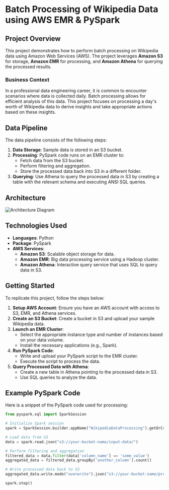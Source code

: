 # Batch Processing of Wikipedia Data using AWS EMR & PySpark

## Project Overview

This project demonstrates how to perform batch processing on Wikipedia data using Amazon Web Services (AWS). The project leverages **Amazon S3** for storage, **Amazon EMR** for processing, and **Amazon Athena** for querying the processed results. 

### Business Context

In a professional data engineering career, it is common to encounter scenarios where data is collected daily. Batch processing allows for efficient analysis of this data. This project focuses on processing a day's worth of Wikipedia data to derive insights and take appropriate actions based on these insights.

## Data Pipeline

The data pipeline consists of the following steps:

1. **Data Storage**: Sample data is stored in an S3 bucket.
2. **Processing**: PySpark code runs on an EMR cluster to:
   - Fetch data from the S3 bucket.
   - Perform filtering and aggregation.
   - Store the processed data back into S3 in a different folder.
3. **Querying**: Use Athena to query the processed data in S3 by creating a table with the relevant schema and executing ANSI SQL queries.


## Architecture

![Architecture Diagram](Architecture/Screenshot_2024-09-23_163421.png)


## Technologies Used

- **Languages**: Python
- **Package**: PySpark
- **AWS Services**:
  - **Amazon S3**: Scalable object storage for data.
  - **Amazon EMR**: Big data processing service using a Hadoop cluster.
  - **Amazon Athena**: Interactive query service that uses SQL to query data in S3.

## Getting Started

To replicate this project, follow the steps below:

1. **Setup AWS Account**: Ensure you have an AWS account with access to S3, EMR, and Athena services.
2. **Create an S3 Bucket**: Create a bucket in S3 and upload your sample Wikipedia data.
3. **Launch an EMR Cluster**:
   - Select the appropriate instance type and number of instances based on your data volume.
   - Install the necessary applications (e.g., Spark).
4. **Run PySpark Code**:
   - Write and upload your PySpark script to the EMR cluster.
   - Execute the script to process the data.
5. **Query Processed Data with Athena**:
   - Create a new table in Athena pointing to the processed data in S3.
   - Use SQL queries to analyze the data.

## Example PySpark Code

Here is a snippet of the PySpark code used for processing:

```python
from pyspark.sql import SparkSession

# Initialize Spark session
spark = SparkSession.builder.appName("WikipediaDataProcessing").getOrCreate()

# Load data from S3
data = spark.read.json("s3://your-bucket-name/input-data/")

# Perform filtering and aggregation
filtered_data = data.filter(data['column_name'] == 'some_value')
aggregated_data = filtered_data.groupBy('another_column').count()

# Write processed data back to S3
aggregated_data.write.mode("overwrite").json("s3://your-bucket-name/processed-data/")

spark.stop()
